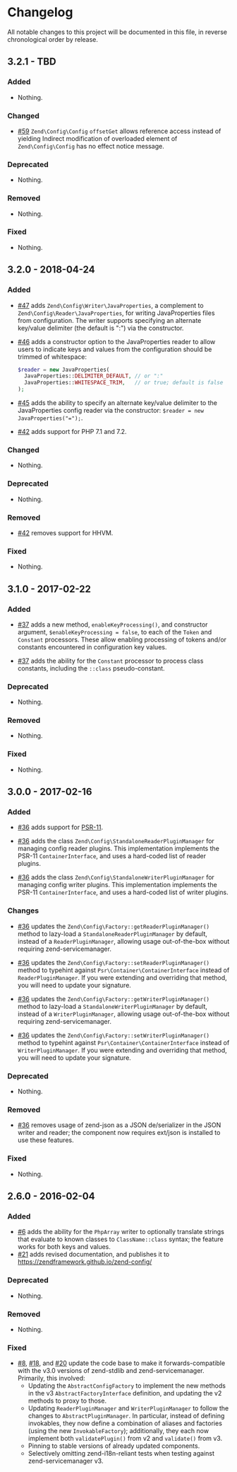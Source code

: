 # Changelog

All notable changes to this project will be documented in this file, in reverse chronological order by release.

## 3.2.1 - TBD

### Added

- Nothing.

### Changed

- [#59](https://github.com/zendframework/zend-config/pull/59)
  `Zend\Config\Config` `offsetGet` allows reference access instead of yielding
  Indirect modification of overloaded element of `Zend\Config\Config` has no effect
  notice message.

### Deprecated

- Nothing.

### Removed

- Nothing.

### Fixed

- Nothing.

## 3.2.0 - 2018-04-24

### Added

- [#47](https://github.com/zendframework/zend-config/pull/47) adds `Zend\Config\Writer\JavaProperties`, a complement to
  `Zend\Config\Reader\JavaProperties`, for writing JavaProperties files from configuration. The writer supports
  specifying an alternate key/value delimiter (the default is ":") via the constructor.

- [#46](https://github.com/zendframework/zend-config/pull/46) adds a constructor option to the JavaProperties reader to allow
  users to indicate keys and values from the configuration should be trimmed of whitespace:

  ```php
  $reader = new JavaProperties(
    JavaProperties::DELIMITER_DEFAULT, // or ":"
    JavaProperties::WHITESPACE_TRIM,   // or true; default is false
  );
  ```

- [#45](https://github.com/zendframework/zend-config/pull/45) adds the ability to specify an alternate key/value delimiter to
  the JavaProperties config reader via the constructor: `$reader = new JavaProperties("=");`.

- [#42](https://github.com/zendframework/zend-config/pull/42) adds support for PHP 7.1 and 7.2.

### Changed

- Nothing.

### Deprecated

- Nothing.

### Removed

- [#42](https://github.com/zendframework/zend-config/pull/42) removes support for HHVM.

### Fixed

- Nothing.

## 3.1.0 - 2017-02-22

### Added

- [#37](https://github.com/zendframework/zend-config/pull/37) adds a new method,
  `enableKeyProcessing()`, and constructor argument, `$enableKeyProcessing =
  false`,  to each of the `Token` and `Constant` processors. These allow enabling
  processing of tokens and/or constants encountered in configuration key values.

- [#37](https://github.com/zendframework/zend-config/pull/37) adds the ability
  for the `Constant` processor to process class constants, including the
  `::class` pseudo-constant.

### Deprecated

- Nothing.

### Removed

- Nothing.

### Fixed

- Nothing.

## 3.0.0 - 2017-02-16

### Added

- [#36](https://github.com/zendframework/zend-config/pull/36) adds support for
  [PSR-11](http://www.php-fig.org/psr/psr-11/).

- [#36](https://github.com/zendframework/zend-config/pull/36) adds the class
  `Zend\Config\StandaloneReaderPluginManager` for managing config reader plugins.
  This implementation implements the PSR-11 `ContainerInterface`, and uses a
  hard-coded list of reader plugins.

- [#36](https://github.com/zendframework/zend-config/pull/36) adds the class
  `Zend\Config\StandaloneWriterPluginManager` for managing config writer plugins.
  This implementation implements the PSR-11 `ContainerInterface`, and uses a
  hard-coded list of writer plugins.

### Changes

- [#36](https://github.com/zendframework/zend-config/pull/36) updates the
  `Zend\Config\Factory::getReaderPluginManager()` method to lazy-load a
  `StandaloneReaderPluginManager` by default, instead of a
  `ReaderPluginManager`, allowing usage out-of-the-box without requiring
  zend-servicemanager.

- [#36](https://github.com/zendframework/zend-config/pull/36) updates the
  `Zend\Config\Factory::setReaderPluginManager()` method to typehint against
  `Psr\Container\ContainerInterface` instead of `ReaderPluginManager`. If you
  were extending and overriding that method, you will need to update your
  signature.

- [#36](https://github.com/zendframework/zend-config/pull/36) updates the
  `Zend\Config\Factory::getWriterPluginManager()` method to lazy-load a
  `StandaloneWriterPluginManager` by default, instead of a
  `WriterPluginManager`, allowing usage out-of-the-box without requiring
  zend-servicemanager.

- [#36](https://github.com/zendframework/zend-config/pull/36) updates the
  `Zend\Config\Factory::setWriterPluginManager()` method to typehint against
  `Psr\Container\ContainerInterface` instead of `WriterPluginManager`. If you
  were extending and overriding that method, you will need to update your
  signature.

### Deprecated

- Nothing.

### Removed

- [#36](https://github.com/zendframework/zend-config/pull/36) removes usage of
  zend-json as a JSON de/serializer in the JSON writer and reader; the
  component now requires ext/json is installed to use these features.

### Fixed

- Nothing.

## 2.6.0 - 2016-02-04

### Added

- [#6](https://github.com/zendframework/zend-config/pull/6) adds the ability for
  the `PhpArray` writer to optionally translate strings that evaluate to known
  classes to `ClassName::class` syntax; the feature works for both keys and
  values.
- [#21](https://github.com/zendframework/zend-config/pull/21) adds revised
  documentation, and publishes it to https://zendframework.github.io/zend-config/

### Deprecated

- Nothing.

### Removed

- Nothing.

### Fixed

- [#8](https://github.com/zendframework/zend-config/pull/8),
  [#18](https://github.com/zendframework/zend-config/pull/18), and
  [#20](https://github.com/zendframework/zend-config/pull/20) update the
  code base to make it forwards-compatible with the v3.0 versions of
  zend-stdlib and zend-servicemanager. Primarily, this involved:
  - Updating the `AbstractConfigFactory` to implement the new methods in the
    v3 `AbstractFactoryInterface` definition, and updating the v2 methods to
    proxy to those.
  - Updating `ReaderPluginManager` and `WriterPluginManager` to follow the
    changes to `AbstractPluginManager`. In particular, instead of defining
    invokables, they now define a combination of aliases and factories (using
    the new `InvokableFactory`); additionally, they each now implement both
    `validatePlugin()` from v2 and `validate()` from v3.
  - Pinning to stable versions of already updated components.
  - Selectively omitting zend-i18n-reliant tests when testing against
    zend-servicemanager v3.
